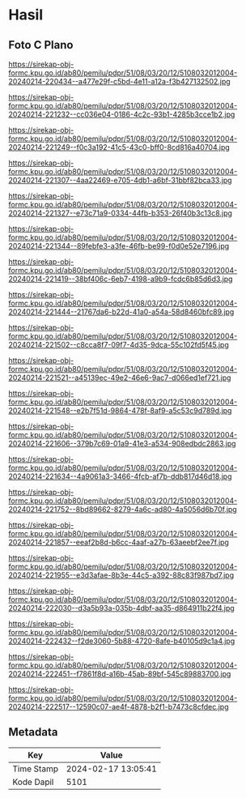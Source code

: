 # Hasil

## Foto C Plano

https://sirekap-obj-formc.kpu.go.id/ab80/pemilu/pdpr/51/08/03/20/12/5108032012004-20240214-220434--a477e29f-c5bd-4e11-a12a-f3b427132502.jpg

https://sirekap-obj-formc.kpu.go.id/ab80/pemilu/pdpr/51/08/03/20/12/5108032012004-20240214-221232--cc036e04-0186-4c2c-93b1-4285b3cce1b2.jpg

https://sirekap-obj-formc.kpu.go.id/ab80/pemilu/pdpr/51/08/03/20/12/5108032012004-20240214-221249--f0c3a192-41c5-43c0-bff0-8cd816a40704.jpg

https://sirekap-obj-formc.kpu.go.id/ab80/pemilu/pdpr/51/08/03/20/12/5108032012004-20240214-221307--4aa22469-e705-4db1-a6bf-31bbf82bca33.jpg

https://sirekap-obj-formc.kpu.go.id/ab80/pemilu/pdpr/51/08/03/20/12/5108032012004-20240214-221327--e73c71a9-0334-44fb-b353-26f40b3c13c8.jpg

https://sirekap-obj-formc.kpu.go.id/ab80/pemilu/pdpr/51/08/03/20/12/5108032012004-20240214-221344--89febfe3-a3fe-46fb-be99-f0d0e52e7196.jpg

https://sirekap-obj-formc.kpu.go.id/ab80/pemilu/pdpr/51/08/03/20/12/5108032012004-20240214-221419--38bf406c-6eb7-4198-a9b9-fcdc6b85d6d3.jpg

https://sirekap-obj-formc.kpu.go.id/ab80/pemilu/pdpr/51/08/03/20/12/5108032012004-20240214-221444--21767da6-b22d-41a0-a54a-58d8460bfc89.jpg

https://sirekap-obj-formc.kpu.go.id/ab80/pemilu/pdpr/51/08/03/20/12/5108032012004-20240214-221502--c8cca8f7-09f7-4d35-9dca-55c102fd5f45.jpg

https://sirekap-obj-formc.kpu.go.id/ab80/pemilu/pdpr/51/08/03/20/12/5108032012004-20240214-221521--a45139ec-49e2-46e6-9ac7-d066ed1ef721.jpg

https://sirekap-obj-formc.kpu.go.id/ab80/pemilu/pdpr/51/08/03/20/12/5108032012004-20240214-221548--e2b7f51d-9864-478f-8af9-a5c53c9d789d.jpg

https://sirekap-obj-formc.kpu.go.id/ab80/pemilu/pdpr/51/08/03/20/12/5108032012004-20240214-221606--379b7c69-01a9-41e3-a534-908edbdc2863.jpg

https://sirekap-obj-formc.kpu.go.id/ab80/pemilu/pdpr/51/08/03/20/12/5108032012004-20240214-221634--4a9061a3-3466-4fcb-af7b-ddb817d46d18.jpg

https://sirekap-obj-formc.kpu.go.id/ab80/pemilu/pdpr/51/08/03/20/12/5108032012004-20240214-221752--8bd89662-8279-4a6c-ad80-4a5056d6b70f.jpg

https://sirekap-obj-formc.kpu.go.id/ab80/pemilu/pdpr/51/08/03/20/12/5108032012004-20240214-221857--eeaf2b8d-b6cc-4aaf-a27b-63aeebf2ee7f.jpg

https://sirekap-obj-formc.kpu.go.id/ab80/pemilu/pdpr/51/08/03/20/12/5108032012004-20240214-221955--e3d3afae-8b3e-44c5-a392-88c83f987bd7.jpg

https://sirekap-obj-formc.kpu.go.id/ab80/pemilu/pdpr/51/08/03/20/12/5108032012004-20240214-222030--d3a5b93a-035b-4dbf-aa35-d864911b22f4.jpg

https://sirekap-obj-formc.kpu.go.id/ab80/pemilu/pdpr/51/08/03/20/12/5108032012004-20240214-222432--f2de3060-5b88-4720-8afe-b40105d9c1a4.jpg

https://sirekap-obj-formc.kpu.go.id/ab80/pemilu/pdpr/51/08/03/20/12/5108032012004-20240214-222451--f7861f8d-a16b-45ab-89bf-545c89883700.jpg

https://sirekap-obj-formc.kpu.go.id/ab80/pemilu/pdpr/51/08/03/20/12/5108032012004-20240214-222517--12590c07-ae4f-4878-b2f1-b7473c8cfdec.jpg


## Metadata

| Key        | Value               |
| ---------- | ------------------- |
| Time Stamp | 2024-02-17 13:05:41 |
| Kode Dapil | 5101                |



